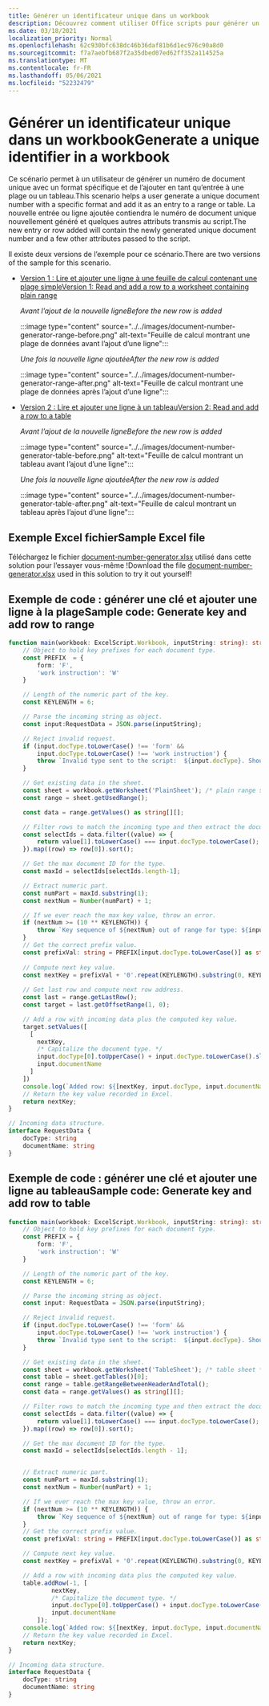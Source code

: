 ```yaml
---
title: Générer un identificateur unique dans un workbook
description: Découvrez comment utiliser Office scripts pour générer un identificateur unique et ajouter une ligne à un tableau et une plage.
ms.date: 03/18/2021
localization_priority: Normal
ms.openlocfilehash: 62c930bfc638dc46b36daf81b6d1ec976c90a8d0
ms.sourcegitcommit: f7a7aebfb687f2a35dbed07ed62ff352a114525a
ms.translationtype: MT
ms.contentlocale: fr-FR
ms.lasthandoff: 05/06/2021
ms.locfileid: "52232479"
---
```

# <a name="generate-a-unique-identifier-in-a-workbook"></a><span data-ttu-id="4356e-103">Générer un identificateur unique dans un workbook</span><span class="sxs-lookup"><span data-stu-id="4356e-103">Generate a unique identifier in a workbook</span></span>

<span data-ttu-id="4356e-104">Ce scénario permet à un utilisateur de générer un numéro de document unique avec un format spécifique et de l’ajouter en tant qu’entrée à une plage ou un tableau.</span><span class="sxs-lookup"><span data-stu-id="4356e-104">This scenario helps a user generate a unique document number with a specific format and add it as an entry to a range or table.</span></span> <span data-ttu-id="4356e-105">La nouvelle entrée ou ligne ajoutée contiendra le numéro de document unique nouvellement généré et quelques autres attributs transmis au script.</span><span class="sxs-lookup"><span data-stu-id="4356e-105">The new entry or row added will contain the newly generated unique document number and a few other attributes passed to the script.</span></span>

<span data-ttu-id="4356e-106">Il existe deux versions de l’exemple pour ce scénario.</span><span class="sxs-lookup"><span data-stu-id="4356e-106">There are two versions of the sample for this scenario.</span></span>

* [<span data-ttu-id="4356e-107">Version 1 : Lire et ajouter une ligne à une feuille de calcul contenant une plage simple</span><span class="sxs-lookup"><span data-stu-id="4356e-107">Version 1: Read and add a row to a worksheet containing plain range</span></span>](#sample-code-generate-key-and-add-row-to-range)

    <span data-ttu-id="4356e-108">_Avant l’ajout de la nouvelle ligne_</span><span class="sxs-lookup"><span data-stu-id="4356e-108">_Before the new row is added_</span></span>

    :::image type="content" source="../../images/document-number-generator-range-before.png" alt-text="Feuille de calcul montrant une plage de données avant l’ajout d’une ligne":::

    <span data-ttu-id="4356e-110">_Une fois la nouvelle ligne ajoutée_</span><span class="sxs-lookup"><span data-stu-id="4356e-110">_After the new row is added_</span></span>

    :::image type="content" source="../../images/document-number-generator-range-after.png" alt-text="Feuille de calcul montrant une plage de données après l’ajout d’une ligne":::

* [<span data-ttu-id="4356e-112">Version 2 : Lire et ajouter une ligne à un tableau</span><span class="sxs-lookup"><span data-stu-id="4356e-112">Version 2: Read and add a row to a table</span></span>](#sample-code-generate-key-and-add-row-to-table)

    <span data-ttu-id="4356e-113">_Avant l’ajout de la nouvelle ligne_</span><span class="sxs-lookup"><span data-stu-id="4356e-113">_Before the new row is added_</span></span>

    :::image type="content" source="../../images/document-number-generator-table-before.png" alt-text="Feuille de calcul montrant un tableau avant l’ajout d’une ligne":::

    <span data-ttu-id="4356e-115">_Une fois la nouvelle ligne ajoutée_</span><span class="sxs-lookup"><span data-stu-id="4356e-115">_After the new row is added_</span></span>

    :::image type="content" source="../../images/document-number-generator-table-after.png" alt-text="Feuille de calcul montrant un tableau après l’ajout d’une ligne":::

## <a name="sample-excel-file"></a><span data-ttu-id="4356e-117">Exemple Excel fichier</span><span class="sxs-lookup"><span data-stu-id="4356e-117">Sample Excel file</span></span>

<span data-ttu-id="4356e-118">Téléchargez le fichier <a href="document-number-generator.xlsx">document-number-generator.xlsx</a> utilisé dans cette solution pour l’essayer vous-même !</span><span class="sxs-lookup"><span data-stu-id="4356e-118">Download the file <a href="document-number-generator.xlsx">document-number-generator.xlsx</a> used in this solution to try it out yourself!</span></span>

## <a name="sample-code-generate-key-and-add-row-to-range"></a><span data-ttu-id="4356e-119">Exemple de code : générer une clé et ajouter une ligne à la plage</span><span class="sxs-lookup"><span data-stu-id="4356e-119">Sample code: Generate key and add row to range</span></span>

```TypeScript
function main(workbook: ExcelScript.Workbook, inputString: string): string {
    // Object to hold key prefixes for each document type.
    const PREFIX  = {
        form: 'F',
        'work instruction': 'W'
    }

    // Length of the numeric part of the key.
    const KEYLENGTH = 6;

    // Parse the incoming string as object.
    const input:RequestData = JSON.parse(inputString);

    // Reject invalid request.
    if (input.docType.toLowerCase() !== 'form' && 
        input.docType.toLowerCase() !== 'work instruction') {
        throw `Invalid type sent to the script:  ${input.docType}. Should be one of the following: ${Object.keys(PREFIX)}`
    }

    // Get existing data in the sheet.
    const sheet = workbook.getWorksheet('PlainSheet'); /* plain range sheet */
    const range = sheet.getUsedRange();

    const data = range.getValues() as string[][];

    // Filter rows to match the incoming type and then extract the document number column (index 0) and then sort it. 
    const selectIds = data.filter((value) => {
        return value[1].toLowerCase() === input.docType.toLowerCase();
    }).map((row) => row[0]).sort();

    // Get the max document ID for the type.
    const maxId = selectIds[selectIds.length-1];

    // Extract numeric part.
    const numPart = maxId.substring(1);
    const nextNum = Number(numPart) + 1;

    // If we ever reach the max key value, throw an error.
    if (nextNum >= (10 ** KEYLENGTH)) {
        throw `Key sequence of ${nextNum} out of range for type: ${input.docType}.`
    }
    // Get the correct prefix value.
    const prefixVal: string = PREFIX[input.docType.toLowerCase()] as string;
    
    // Compute next key value.
    const nextKey = prefixVal + '0'.repeat(KEYLENGTH).substring(0, KEYLENGTH - String(nextNum).length) + String(nextNum);
    
    // Get last row and compute next row address.
    const last = range.getLastRow();
    const target = last.getOffsetRange(1, 0);

    // Add a row with incoming data plus the computed key value.
    target.setValues([
      [
        nextKey, 
        /* Capitalize the document type. */
        input.docType[0].toUpperCase() + input.docType.toLowerCase().slice(1),
        input.documentName
      ]
    ])
    console.log(`Added row: ${[nextKey, input.docType, input.documentName]}`)
    // Return the key value recorded in Excel.
    return nextKey;
}

// Incoming data structure.
interface RequestData {
    docType: string
    documentName: string
}
```

## <a name="sample-code-generate-key-and-add-row-to-table"></a><span data-ttu-id="4356e-120">Exemple de code : générer une clé et ajouter une ligne au tableau</span><span class="sxs-lookup"><span data-stu-id="4356e-120">Sample code: Generate key and add row to table</span></span>

```TypeScript
function main(workbook: ExcelScript.Workbook, inputString: string): string {
    // Object to hold key prefixes for each document type.
    const PREFIX = {
        form: 'F',
        'work instruction': 'W'
    }

    // Length of the numeric part of the key.
    const KEYLENGTH = 6;

    // Parse the incoming string as object.
    const input: RequestData = JSON.parse(inputString);

    // Reject invalid request.
    if (input.docType.toLowerCase() !== 'form' &&
        input.docType.toLowerCase() !== 'work instruction') {
        throw `Invalid type sent to the script:  ${input.docType}. Should be one of the following: ${Object.keys(PREFIX)}`
    }

    // Get existing data in the sheet.
    const sheet = workbook.getWorksheet('TableSheet'); /* table sheet */
    const table = sheet.getTables()[0];
    const range = table.getRangeBetweenHeaderAndTotal();
    const data = range.getValues() as string[][];

    // Filter rows to match the incoming type and then extract the document number column (index 0) and then sort it.
    const selectIds = data.filter((value) => {
        return value[1].toLowerCase() === input.docType.toLowerCase();
    }).map((row) => row[0]).sort();

    // Get the max document ID for the type.
    const maxId = selectIds[selectIds.length - 1];


    // Extract numeric part.
    const numPart = maxId.substring(1);
    const nextNum = Number(numPart) + 1;

    // If we ever reach the max key value, throw an error.
    if (nextNum >= (10 ** KEYLENGTH)) {
        throw `Key sequence of ${nextNum} out of range for type: ${input.docType}.`
    }
    // Get the correct prefix value.
    const prefixVal: string = PREFIX[input.docType.toLowerCase()] as string;

    // Compute next key value.
    const nextKey = prefixVal + '0'.repeat(KEYLENGTH).substring(0, KEYLENGTH - String(nextNum).length) + String(nextNum);

    // Add a row with incoming data plus the computed key value.
    table.addRow(-1, [
            nextKey,
            /* Capitalize the document type. */
            input.docType[0].toUpperCase() + input.docType.toLowerCase().slice(1),
            input.documentName
        ]);
    console.log(`Added row: ${[nextKey, input.docType, input.documentName]}`)
    // Return the key value recorded in Excel.
    return nextKey;
}

// Incoming data structure.
interface RequestData {
    docType: string
    documentName: string
}
```
